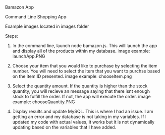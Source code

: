 Bamazon App

Command Line Shopping App

Example images located in images folder


Steps:

1. In the command line, launch node bamazon.js.
	This will launch the app and display all of the products within my database.
	image example: launchApp.PNG

2. Choose your item that you would like to purchase by selecting the item number.
	You will need to select the item that you want to purchse based on the item ID presented.
	image example: chooseItem.png

3. Select the quantity amount.
	If the quantity is higher than the stock quantity, you will recieve an message saying that there isnt enough stock to fulfill the order. If not, the app will execute the order.
	image example: chooseQuantity.PNG

4. Display results and update MySQL.
	This is where I had an issue. I am getting an error and my database is not taking in my variables. If I updated my code with actual values, it works but it is not dynamically updating based on the variables that I have added. 


